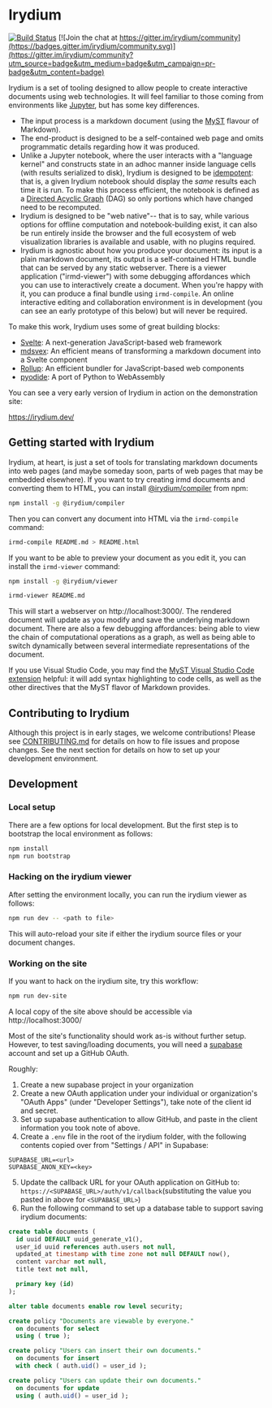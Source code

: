 # Irydium

[![Build Status](https://github.com/irydium/irydium/actions/workflows/build-and-test.yml/badge.svg)](https://github.com/irydium/irydium/actions?query=workflow%3Abuild-and-test)
[![Join the chat at https://gitter.im/irydium/community](https://badges.gitter.im/irydium/community.svg)](https://gitter.im/irydium/community?utm_source=badge&utm_medium=badge&utm_campaign=pr-badge&utm_content=badge)

Irydium is a set of tooling designed to allow people to create interactive documents
using web technologies. It will feel familiar to those coming from environments
like [Jupyter](https://jupyter.org/), but has some key differences.

- The input process is a markdown document (using the [MyST](https://jupyterbook.org/content/myst.html)
  flavour of Markdown).
- The end-product is designed to be a self-contained web page and omits programmatic
  details regarding how it was produced.
- Unlike a Jupyter notebook, where the user interacts with a "language kernel" and
  constructs state in an adhoc manner inside language cells (with results serialized
  to disk), Irydium is designed to be [idempotent](https://en.wikipedia.org/wiki/Idempotence):
  that is, a given Irydium notebook should display the _same_ results each time it is run.
  To make this process efficient, the notebook is defined as a [Directed Acyclic Graph](https://en.wikipedia.org/wiki/Directed_acyclic_graph) (DAG) so only portions which have changed need to be recomputed.
- Irydium is designed to be "web native"-- that is to say, while various options for
  offline computation and notebook-building exist, it can also be run entirely inside
  the browser and the full ecosystem of web visualization libraries is available and
  usable, with no plugins required.
- Irydium is agnostic about how you produce your document: its input is a plain markdown document, its output is
  a self-contained HTML bundle that can be served by any static webserver.
  There is a viewer application ("irmd-viewer") with some debugging affordances which you can use to
  interactively create a document.
  When you're happy with it, you can produce a final bundle using `irmd-compile`.
  An online interactive editing and collaboration environment is in development (you can see an early prototype of this below) but will never be required.

To make this work, Irydium uses some of great building blocks:

- [Svelte](https://svelte.dev): A next-generation JavaScript-based web framework
- [mdsvex](https://mdsvex.com): An efficient means of transforming a markdown document into a Svelte component
- [Rollup](https://rollupjs.org/): An efficient bundler for JavaScript-based web components
- [pyodide](https://github.com/iodide-project/pyodide): A port of Python to WebAssembly

You can see a very early version of Irydium in action on the demonstration site:

https://irydium.dev/

## Getting started with Irydium

Irydium, at heart, is just a set of tools for translating markdown documents into web pages
(and maybe someday soon, parts of web pages that may be embedded elsewhere).
If you want to try creating irmd documents and converting them to HTML, you can install [@irydium/compiler](https://www.npmjs.com/package/@irydium/compiler) from npm:

```bash
npm install -g @irydium/compiler
```

Then you can convert any document into HTML via the `irmd-compile` command:

```bash
irmd-compile README.md > README.html
```

If you want to be able to preview your document as you edit it, you can install the `irmd-viewer`
command:

```bash
npm install -g @irydium/viewer
```

```bash
irmd-viewer README.md
```

This will start a webserver on http://localhost:3000/. The rendered document will update as you
modify and save the underlying markdown document.
There are also a few debugging affordances: being able to view the chain of computational operations as a graph, as well as being able to switch dynamically between several intermediate representations of the document.

If you use Visual Studio Code, you may find the [MyST Visual Studio Code extension] helpful:
it will add syntax highlighting to code cells, as well as the other directives that the MyST flavor of Markdown provides.

[myst visual studio code extension]: https://github.com/executablebooks/myst-vs-code

## Contributing to Irydium

Although this project is in early stages, we welcome contributions!
Please see [CONTRIBUTING.md](CONTRIBUTING.md) for details on how to file issues and propose changes.
See the next section for details on how to set up your development environment.

## Development

### Local setup

There are a few options for local development. But the first step is to bootstrap
the local environment as follows:

```bash
npm install
npm run bootstrap
```

### Hacking on the irydium viewer

After setting the environment locally, you can run the irydium viewer as follows:

```bash
npm run dev -- <path to file>
```

This will auto-reload your site if either the irydium source files or your document changes.

### Working on the site

If you want to hack on the irydium site, try this workflow:

```bash
npm run dev-site
```

A local copy of the site above should be accessible via http://localhost:3000/

Most of the site's functionality should work as-is without further setup.
However, to test saving/loading documents, you will need a [supabase] account and set up a GitHub
OAuth.

Roughly:

1. Create a new supabase project in your organization
2. Create a new OAuth application under your individual or organization's "OAuth Apps" (under "Developer Settings"),
   take note of the client id and secret.
3. Set up supabase authentication to allow GitHub, and paste in the client information you took note of above.
4. Create a `.env` file in the root of the irydium folder, with the following contents copied over from "Settings / API" in Supabase:

```
SUPABASE_URL=<url>
SUPABASE_ANON_KEY=<key>
```

5. Update the callback URL for your OAuth application on GitHub to: `https://<SUPABASE_URL>/auth/v1/callback`(substituting the value you pasted in above for `<SUPABASE_URL>`)
6. Run the following command to set up a database table to support saving irydium documents:

```sql
create table documents (
  id uuid DEFAULT uuid_generate_v1(),
  user_id uuid references auth.users not null,
  updated_at timestamp with time zone not null DEFAULT now(),
  content varchar not null,
  title text not null,

  primary key (id)
);

alter table documents enable row level security;

create policy "Documents are viewable by everyone."
  on documents for select
  using ( true );

create policy "Users can insert their own documents."
  on documents for insert
  with check ( auth.uid() = user_id );

create policy "Users can update their own documents."
  on documents for update
  using ( auth.uid() = user_id );
```

[supabase]: https://supabase.io
